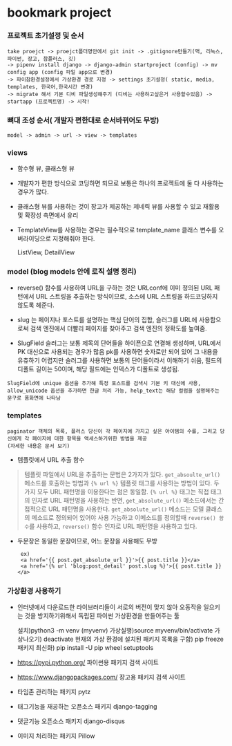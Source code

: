 # bookmark project

### 프로젝트 초기설정 및 순서

    take proejct -> proejct폴더명안에서 git init -> .gitignore만들기(맥, 리눅스, 파이썬, 장고, 참플러스, 깃)
    -> pipenv install django -> django-admin startproject (config) -> mv config app (config 파일 app으로 변경)
    -> 파이참환경설정에서 가상환경 경로 지정 -> settings 초기설정( static, media, templates, 한국어,한국시간 변경)
    -> migrate 해서 기본 디비 파일생성해주기 (디비는 사용하고싶은거 사용할수있음) -> startapp (프로젝트명) -> 시작!
    
### 뼈대 조성 순서( 개발자 편한대로 순서바뀌어도 무방)

    model -> admin -> url -> view -> templates 
    
 
### views
+ 함수형 뷰, 클래스형 뷰
+ 개발자가 편한 방식으로 코딩하면 되므로 보통은 하나의 프로젝트에 둘 다 사용하는 경우가 많다.
+ 클래스형 뷰를 사용하는 것이 장고가 제공하는 제네릭 뷰를 사용할 수 있고 재활용 및 확장성 측면에서 유리  
+ TemplateView를 사용하는 경우는 필수적으로 template_name 클래스 변수를 오버라이딩으로 지정해줘야 한다.
    
    ListView, DetailView
    
### model (blog models 안에 로직 설명 정리)
+ reverse() 함수를 사용하여 URL을 구하는 것은 URLconf에 이미 정의된 URL 패턴에서 URL 스트링을 추출하는 방식이므로, 
소스에 URL 스트링을 하드코딩하지 않도록 헤준다.

+ slug 는 페이지나 포스트를 설명하는 핵심 단어의 집합, 슬러그를 URL에 사용함으로써 검색 엔진에서 더빨리 페이지를 찾아주고 검색 엔진의 정확도를 높여줌.

+ SlugField 슬러그는 보통 제목의 단어들을 하이픈으로 연결해 생성하며, URL에서 PK 대신으로 사용되는 경우가 많음
pk를 사용하면 숫자로만 되어 있어 그 내용을 유츄하기 어렵지만 슬러그를 사용하면 보통의 단어들이라서 이해하기 쉬움, 필드의 디폴트 길이는 50이며, 해당 필드에는 인덱스가 디폴트로 생성됨.

`SlugField에 unique 옵션을 추가해 특정 포스트를 검색시 기본 키 대신에 사용, allow_unicode 옵션을 추가하면 한글 처리 가능, help_text는 해당 컬럼을 설명해주는 문구로 폼화면에 나타남`


### templates 

    paginator 객체의 목록, 플러스 당신이 각 페이지에 가지고 싶은 아이템의 수를, 그리고 당신에게 각 페이지에 대한 항목을 액세스하기위한 방법을 제공
    (자세한 내용은 문서 보기)

+ 템플릿에서 URL 추출 함수
> 템플릿 파일에서 URL을 추출하는 문법은 2가지가 있다. `get_absoulte_url()` 메소드를 호출하는 방법과 `{% url %}` 템플릿 태그를 사용하는 방법이 있다.
두가지 모두 URL 패턴명을 이용한다는 점은 동일함. `{% url %}` 태그는 직접 태그의 인자로 URL 패턴명을 사용하는 반면, `get_absolute_url()` 메소드에서는 간접적으로 URL 패턴명을 사용한다.
`get_absolute_url()` 메소드는 모델 클래스의 메소드로 정의되어 있어야 사용 가능하고 이메소드를 정의할때 `reverse() 함수`를 사용하고, `reverse()` 함수 인자로 URL 패턴명을 사용하고 있다.
+ 두문장은 동일한 문장이므로, 어느 문장을 사용해도 무방

       ex)
       <a href='{{ post.get_absolute_url }}'>{{ post.title }}</a>
       <a href='{% url 'blog:post_detail' post.slug %}'>{{ post.title }}</a> 

### 가상환경 사용하기
+ 인터넷에서 다운로드한 라이브러리들이 서로의 버전이 맞지 않아 오동작을 일으키는 것을 방지하기위해서 독립된 파이썬 가상환경을 만들어주는 툴


    설치)python3 -m venv (myvenv)
    가상실행)source myvenv/bin/activate
    가상나오기) deactivate
    현재의 가상 환경에 설치된 패키지 목록을 구함) pip freeze 
    패키지 최신화) pip install -U pip wheel setuptools
    
    
+ https://pypi.python.org/  파이썬용 패키지 검색 사이트
+ https://www.djangopackages.com/   장고용 패키지 검색 사이트
+ 타임존 관리하는 패키지 pytz   
+ 태그기능을 재공하는 오픈소스 패키지 django-tagging 
+ 댓글기능 오픈소스 패키지 django-disqus
+ 이미지 처리하는 패키지 Pillow
    